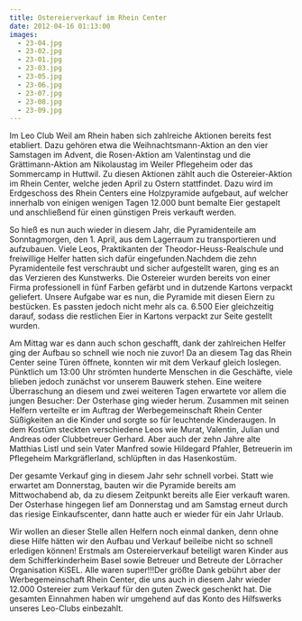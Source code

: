 ```yaml
---
title: Ostereierverkauf im Rhein Center
date: 2012-04-16 01:13:00
images:
  - 23-04.jpg
  - 23-02.jpg
  - 23-01.jpg
  - 23-03.jpg
  - 23-05.jpg
  - 23-06.jpg
  - 23-07.jpg
  - 23-08.jpg
  - 23-09.jpg
---
```


Im Leo Club Weil am Rhein haben sich zahlreiche Aktionen bereits fest etabliert. Dazu gehören etwa die Weihnachtsmann-Aktion an den vier Samstagen im Advent, die Rosen-Aktion am Valentinstag und die Grättimann-Aktion am Nikolaustag im Weiler Pflegeheim oder das Sommercamp in Huttwil. Zu diesen Aktionen zählt auch die Ostereier-Aktion im Rhein Center, welche jeden April zu Ostern stattfindet. Dazu wird im Erdgeschoss des Rhein Centers eine Holzpyramide aufgebaut, auf welcher innerhalb von einigen wenigen Tagen 12.000 bunt bemalte Eier gestapelt und anschließend für einen günstigen Preis verkauft werden.

So hieß es nun auch wieder in diesem Jahr, die Pyramidenteile am Sonntagmorgen, den 1. April, aus dem Lagerraum zu transportieren und aufzubauen. Viele Leos, Praktikanten der Theodor-Heuss-Realschule und freiwillige Helfer hatten sich dafür eingefunden.Nachdem die zehn Pyramidenteile fest verschraubt und sicher aufgestellt waren, ging es an das Verzieren des Kunstwerks. Die Ostereier wurden bereits von einer Firma professionell in fünf Farben gefärbt und in dutzende Kartons verpackt geliefert. Unsere Aufgabe war es nun, die Pyramide mit diesen Eiern zu bestücken. Es passten jedoch nicht mehr als ca. 6.500 Eier gleichzeitig darauf, sodass die restlichen Eier in Kartons verpackt zur Seite gestellt wurden.

Am Mittag war es dann auch schon geschafft, dank der zahlreichen Helfer ging der Aufbau so schnell wie noch nie zuvor! Da an diesem Tag das Rhein Center seine Türen öffnete, konnten wir mit dem Verkauf gleich loslegen. Pünktlich um 13:00 Uhr strömten hunderte Menschen in die Geschäfte, viele blieben jedoch zunächst vor unserem Bauwerk stehen.
Eine weitere Überraschung an diesem und zwei weiteren Tagen erwartete vor allem die jungen Besucher: Der Osterhase ging wieder herum. Zusammen mit seinen Helfern verteilte er im Auftrag der Werbegemeinschaft Rhein Center Süßigkeiten an die Kinder und sorgte so für leuchtende Kinderaugen. In dem Kostüm steckten verschiedene Leos wie Murat, Valentin, Julian und Andreas oder Clubbetreuer Gerhard. Aber auch der zehn Jahre alte Matthias Listl und sein Vater Manfred sowie Hildegard Pfahler, Betreuerin im Pflegeheim Markgräflerland, schlüpften in das Hasenkostüm.

Der gesamte Verkauf ging in diesem Jahr sehr schnell vorbei. Statt wie erwartet am Donnerstag, bauten wir die Pyramide bereits am Mittwochabend ab, da zu diesem Zeitpunkt bereits alle Eier verkauft waren. Der Osterhase hingegen lief am Donnerstag und am Samstag erneut durch das riesige Einkaufscenter, dann hatte auch er wieder für ein Jahr Urlaub.

Wir wollen an dieser Stelle allen Helfern noch einmal danken, denn ohne diese Hilfe hätten wir den Aufbau und Verkauf beileibe nicht so schnell erledigen können! Erstmals am Ostereierverkauf beteiligt waren Kinder aus dem Schifferkinderheim Basel sowie Betreuer und Betreute der Lörracher Organisation KiSEL. Alle waren super!!!Der größte Dank gebührt aber der Werbegemeinschaft Rhein Center, die uns auch in diesem Jahr wieder 12.000 Ostereier zum Verkauf für den guten Zweck geschenkt hat. Die gesamten Einnahmen haben wir umgehend auf das Konto des Hilfswerks unseres Leo-Clubs einbezahlt.

